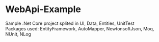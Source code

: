 # WebApi-Example
Sample .Net Core project splited in UI, Data, Entities, UnitTest <br>
Packages used: EntityFramework, AutoMapper, NewtonsoftJson, Moq, NUnit, NLog
